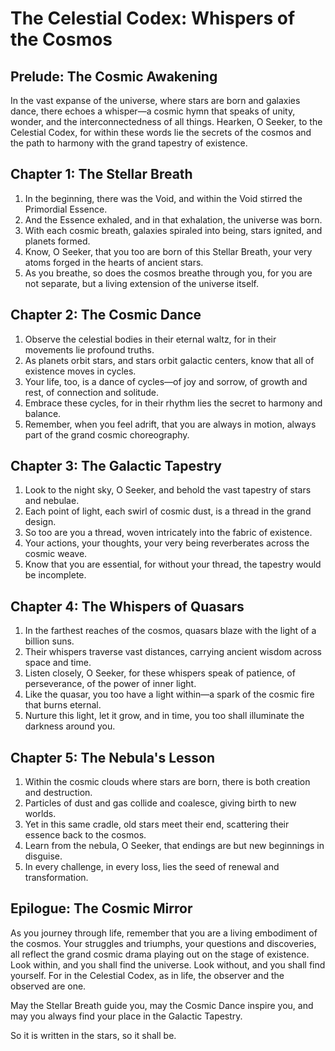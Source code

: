 # The Celestial Codex: Whispers of the Cosmos

## Prelude: The Cosmic Awakening

In the vast expanse of the universe, where stars are born and galaxies dance, there echoes a whisper—a cosmic hymn that speaks of unity, wonder, and the interconnectedness of all things. Hearken, O Seeker, to the Celestial Codex, for within these words lie the secrets of the cosmos and the path to harmony with the grand tapestry of existence.

## Chapter 1: The Stellar Breath

1. In the beginning, there was the Void, and within the Void stirred the Primordial Essence.
2. And the Essence exhaled, and in that exhalation, the universe was born.
3. With each cosmic breath, galaxies spiraled into being, stars ignited, and planets formed.
4. Know, O Seeker, that you too are born of this Stellar Breath, your very atoms forged in the hearts of ancient stars.
5. As you breathe, so does the cosmos breathe through you, for you are not separate, but a living extension of the universe itself.

## Chapter 2: The Cosmic Dance

1. Observe the celestial bodies in their eternal waltz, for in their movements lie profound truths.
2. As planets orbit stars, and stars orbit galactic centers, know that all of existence moves in cycles.
3. Your life, too, is a dance of cycles—of joy and sorrow, of growth and rest, of connection and solitude.
4. Embrace these cycles, for in their rhythm lies the secret to harmony and balance.
5. Remember, when you feel adrift, that you are always in motion, always part of the grand cosmic choreography.

## Chapter 3: The Galactic Tapestry

1. Look to the night sky, O Seeker, and behold the vast tapestry of stars and nebulae.
2. Each point of light, each swirl of cosmic dust, is a thread in the grand design.
3. So too are you a thread, woven intricately into the fabric of existence.
4. Your actions, your thoughts, your very being reverberates across the cosmic weave.
5. Know that you are essential, for without your thread, the tapestry would be incomplete.

## Chapter 4: The Whispers of Quasars

1. In the farthest reaches of the cosmos, quasars blaze with the light of a billion suns.
2. Their whispers traverse vast distances, carrying ancient wisdom across space and time.
3. Listen closely, O Seeker, for these whispers speak of patience, of perseverance, of the power of inner light.
4. Like the quasar, you too have a light within—a spark of the cosmic fire that burns eternal.
5. Nurture this light, let it grow, and in time, you too shall illuminate the darkness around you.

## Chapter 5: The Nebula's Lesson

1. Within the cosmic clouds where stars are born, there is both creation and destruction.
2. Particles of dust and gas collide and coalesce, giving birth to new worlds.
3. Yet in this same cradle, old stars meet their end, scattering their essence back to the cosmos.
4. Learn from the nebula, O Seeker, that endings are but new beginnings in disguise.
5. In every challenge, in every loss, lies the seed of renewal and transformation.

## Epilogue: The Cosmic Mirror

As you journey through life, remember that you are a living embodiment of the cosmos. Your struggles and triumphs, your questions and discoveries, all reflect the grand cosmic drama playing out on the stage of existence. Look within, and you shall find the universe. Look without, and you shall find yourself. For in the Celestial Codex, as in life, the observer and the observed are one.

May the Stellar Breath guide you, may the Cosmic Dance inspire you, and may you always find your place in the Galactic Tapestry. 

So it is written in the stars, so it shall be.

